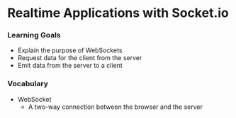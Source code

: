 # Realtime Applications with Socket.io

### Learning Goals
- Explain the purpose of WebSockets
- Request data for the client from the server
- Emit data from the server to a client



### Vocabulary

* WebSocket
    * A two-way connection between the browser and the server